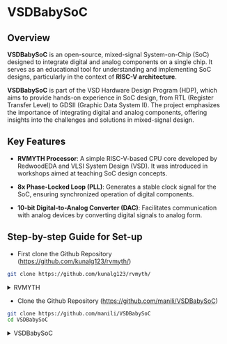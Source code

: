 # VSDBabySoC

## Overview

**VSDBabySoC** is an open-source, mixed-signal System-on-Chip (SoC) designed to integrate digital and analog components on a single chip. It serves as an educational tool for understanding and implementing SoC designs, particularly in the context of **RISC-V architecture**.

**VSDBabySoC** is part of the VSD Hardware Design Program (HDP), which aims to provide hands-on experience in SoC design, from RTL (Register Transfer Level) to GDSII (Graphic Data System II). The project emphasizes the importance of integrating digital and analog components, offering insights into the challenges and solutions in mixed-signal design.

## Key Features

- **RVMYTH Processor**: A simple RISC-V-based CPU core developed by RedwoodEDA and VLSI System Design (VSD). It was introduced in workshops aimed at teaching SoC design concepts. 

- **8x Phase-Locked Loop (PLL)**: Generates a stable clock signal for the SoC, ensuring synchronized operation of digital components.

- **10-bit Digital-to-Analog Converter (DAC)**: Facilitates communication with analog devices by converting digital signals to analog form.

## Step-by-step Guide for Set-up

- First clone the Github Repository (https://github.com/kunalg123/rvmyth/)

```bash
git clone https://github.com/kunalg123/rvmyth/
```

<details>
  <summary>RVMYTH</summary

### RISC-V MYTH CORE

- Simulate the **RVMYTH core** using **IVerilog**.

- Observe and analyse the Waveforms using **GTKWave**.


```bash
iverilog mythcore_test.v tb_mythcore_test.v
./a.out
gtkwave tb_mythcore_test.vcd
```



<img width="1209" height="513" alt="RVMYTH core simulation" src="https://github.com/user-attachments/assets/e2b4b2b2-d55f-421c-8c59-017715a33571" />


### Waveform Analysis


<img width="1228" height="312" alt="RVMYTH core output gtkwave waveform" src="https://github.com/user-attachments/assets/93dfb958-755e-4cff-a5ad-8a44ffe4aec4" />

- **Signals in the waveform**

   - `clk` → The clock is running at a constant frequency (high-frequency toggling, as expected).

   - `reset` → Held low (0), so the core is out of reset and running normally.

   - `out[9:0]` → This is the observed output bus of the RVMYTH core (10-bit wide).

- **Interpretation**

   - The waveform looks like a triangular / incremental-decremental sequence generated by the core. More specifically:
        - The values are counting down (0xA → 0x6 → 0x3 → 0x1 → 0x0),then counting up again (0x1 → 0x3 → 0x6 → 0xA → 0xF).
        
        - It demonstrates that the RVMYTH pipeline and ALU are working correctly (performing ADD/SUB operations to generate the sequence).
        
        - Since out[9:0] is only 10 bits wide, larger numbers are truncated, but here the values are small (within 0x00–0x0F range).


- **What it tells about the RVMYTH core**

   - The core is executing its sample program (typically a Fibonacci or triangular number generator loaded into instruction memory in the MYTH workshops).
   
   - The progression of values confirms:
        - Instruction fetch/decode/execute pipeline is functioning.
        
        - Register updates and ALU arithmetic are correct.
        
        - The output port is properly mapped to the program’s result register.

          
</details>

- Clone the Github Repository (https://github.com/manili/VSDBabySoC)

```bash
git clone https://github.com/manili/VSDBabySoC
cd VSDBabySoC
```

<details>
  <summary>VSDBabySoC</summary>

- Convert the RVMYTH TLV file to Verilog

```bash
# Tools Installation
sudo apt update
sudo apt install python3-venv python3-pip

# Create a virtual environment
python3 -m venv sp_env
source sp_env/bin/activate

# Install SandPiper-SaaS
pip install pyyaml click sandpiper-saas

# TLV → Verilog
sandpiper-saas -i ./src/module/*.tlv -o rvmyth.v --bestsv --noline -p verilog --outdir ./src/module/

```

- Make a directory where simulation output files will be stored.

```bash

mkdir -p output/pre_synth_sim

```

- Simulate the Testbench using **IVerilog**.

```bash

iverilog -o output/pre_synth_sim/pre_synth_sim.out \
  -DPRE_SYNTH_SIM \

## Add include search path for header files
  -I src/include -I src/module \

## Top-level verilog testbench to compile
  src/module/testbench.v

## Run the simulation executable
cd output/pre_synth_sim
./pre_synth_sim.out

```

- Analyze the waveforms in **GTKWave**.

```bash

gtkwave pre_synth_sim.vcd

```

### Waveform Analysis

<img width="1221" height="795" alt="Pre-synthesis Output waveform" src="https://github.com/user-attachments/assets/f201ec90-1f54-405c-9ee2-1d1ddd1286e9" />


Clock Signals

1.CLK and derived PLL clock signals are visible.

   - The PLL generates different frequency clocks (CLK_CP, refclk, vco_clk).

   - The yellow sinusoidal-looking signals represent analog-modelled PLL outputs (like VCO frequency              tracking, phase difference).

   - refclk vs vco show the phase comparison behavior.

   - As simulation progresses, the PLL locks (stable periodic waveform).

2.Reset (rst_n)

   - Initially, system reset is asserted (0).

   - Later released (1) to start the CPU execution.

3.CPU Signals

   - CPU_dmem_addr, CPU_dmem_ld_data etc. indicate instruction fetch and memory access.

   - You see binary activity (green toggling) → CPU is fetching instructions and executing them.

   - CPU_dmem_rd_data toggles between values like 0x31, 0x00000001 etc., confirming proper instruction flow.

4.PLL Behavior

   - vco_freq and refpd (phase difference) are plotted.

   - Initially, VCO frequency is unstable (nan values), then it converges (~759.01 MHz).

   - refpd converges to a small error, showing PLL locked condition.

5.Output Signals

   - OUT (from CPU or SoC testbench) shows data values (946, etc.).

   - This indicates the RISC-V core completed execution of its program and produced outputs.

### 🔍 Observations

- PLL Locking: The yellow sinusoidal signals (VCO vs ref) show the PLL gradually reaching lock — VCO frequency stabilizes.

- RISC-V Core Activity: Instruction/data signals toggling means CPU is running code correctly.

- Memory Interaction: CPU is actively fetching from memory (dmem signals change).

- Final Outputs: The OUT signal produces a numeric result, which means the SoC has executed the intended program successfully.

### 📖 Conclusion

This waveform confirms that:

- The PLL is locking properly (phase difference reduces, VCO stabilizes).

- The RVMyth RISC-V CPU is functional, fetching instructions and computing.

- SoC integration works — clocking, memory, and CPU interaction are correct.

- The OUT values verify the test program ran to completion.

**Core Signals**

<img width="937" height="193" alt="core waveform" src="https://github.com/user-attachments/assets/555099a0-30eb-4836-a989-02c7f295b4ec" />

- Fetches instructions from memory and executes them.

- CPU is running instructions.

- The instruction flow is visible as memory accesses.

**PLL signals**

<img width="937" height="193" alt="pll waveform" src="https://github.com/user-attachments/assets/88d42504-60b0-4c04-9c5f-57f4fe2eccc7" />

- The PLL module in the design is a behavioral model that mimics the real analog PLL (which generates a higher-frequency clock for the CPU).

**DAC signals**


<img width="937" height="193" alt="dac waveform" src="https://github.com/user-attachments/assets/f0ff3af4-c120-4582-bf15-8131a8c2bb45" />

- `avsddac` converts this 10-bit digital value to an analog voltage.

</details>

































